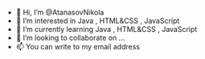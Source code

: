 - 👋 Hi, I’m @AtanasovNikola
- 👀 I’m interested in Java , HTML&CSS , JavaScript
- 🌱 I’m currently learning Java , HTML&CSS , JavaScript
- 💞️ I’m looking to collaborate on ...
- 📫 You can write to my email address 

<!---
AtanasovNikola/AtanasovNikola is a ✨ special ✨ repository because its `README.md` (this file) appears on your GitHub profile.
You can click the Preview link to take a look at your changes.
--->

